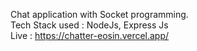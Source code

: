 Chat application with Socket programming. <br>
Tech Stack used : NodeJs, Express Js <br>
Live : https://chatter-eosin.vercel.app/ <br>
